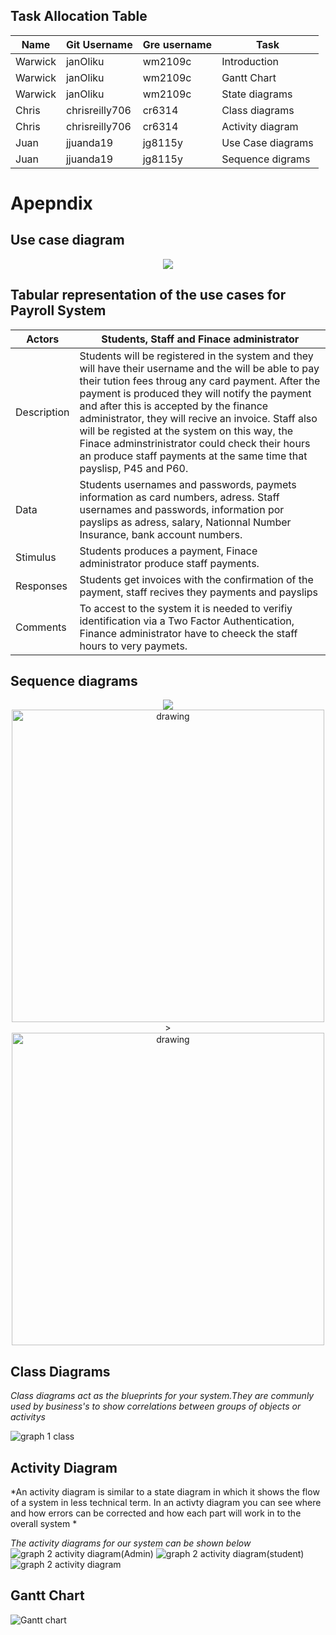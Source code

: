 ## Task Allocation Table

|Name| Git Username | Gre username| Task |
|---|---|---|---|
|Warwick|janOliku|wm2109c|Introduction|
|Warwick|janOliku|wm2109c|Gantt Chart|
|Warwick|janOliku|wm2109c|State diagrams|
|Chris|chrisreilly706|cr6314|Class diagrams|
|Chris|chrisreilly706|cr6314|Activity diagram|
|Juan | jjuanda19 | jg8115y|Use Case diagrams|
|Juan | jjuanda19 | jg8115y|Sequence digrams|



# Apepndix
## Use case diagram
<div align=center>
<img src="https://user-images.githubusercontent.com/114992140/213960846-f6c1c81c-ee7e-4464-ac2e-02fc31440de8.png"></div>

## Tabular representation of the use cases for Payroll System

| Actors | Students, Staff and Finace administrator|
|---|---|
|Description| Students will be registered in the system and they will have their username and the will be able to pay their tution fees throug any card payment. After the payment is produced they will notify the payment and after this is accepted by the finance administrator, they will recive an invoice. Staff also will be registed at the system on this way, the Finace adminstrinistrator could check their hours an produce staff payments at the same time that payslisp, P45 and P60.|
|Data| Students usernames and passwords, paymets information as card numbers, adress. Staff usernames and passwords, information por payslips as adress, salary, Nationnal Number Insurance, bank account numbers.|
|Stimulus|Students produces a payment, Finace administrator produce staff payments.|
|Responses|Students get invoices with the confirmation of the payment, staff recives they payments and payslips|
|Comments|To accest to the system it is needed to verifiy  identification via a Two Factor Authentication, Finance administrator have to cheeck the staff hours to very paymets.|

## Sequence diagrams
<div align=center>
<img src="https://user-images.githubusercontent.com/114992140/213960984-1a33c72c-b721-4ba0-bf81-3dd198be2b2b.png"></div>
<div align=center>
<img src="https://user-images.githubusercontent.com/114992140/213960951-fecf8b94-d30e-47ab-822c-b8af7066bc4d.png" alt="drawing" width="500"/>></div>
 <div align=center>
<img src="https://user-images.githubusercontent.com/114992140/213961037-5c076f6a-25b9-4e7d-b6e7-16e29f632707.png"alt="drawing" width="500"/></div>


## Class Diagrams
  *Class diagrams act as the blueprints for your system.They are communly used by business's to show correlations between groups of objects or activitys*


 ![graph 1 class](https://user-images.githubusercontent.com/115148130/213920107-deb60659-2778-4d18-8f1e-24a5e7cefdb0.png)


  ## Activity Diagram
  *An activity diagram is similar to a state diagram in which it shows the flow of a system in less technical term. In an activty diagram you can see where and how errors can be corrected and how each part will work in to the overall system *


 *The activity diagrams for our system can be shown below*       
![graph 2 activity diagram(Admin)](https://user-images.githubusercontent.com/115148130/213920165-9003744e-277c-47f4-8f66-48782c53d737.png)
![graph 2 activity diagram(student)](https://user-images.githubusercontent.com/115148130/213920168-311e156d-a0a7-4227-b1a3-05905659d9d3.png)
![graph 2 activity diagram](https://user-images.githubusercontent.com/115148130/213920170-8370fc5b-36b5-494a-b315-26b09a43755f.png)

## Gantt Chart

![Gantt chart](https://user-images.githubusercontent.com/114992140/214053162-79cb0a52-29eb-4a40-93f8-323f0be35231.jpg)

